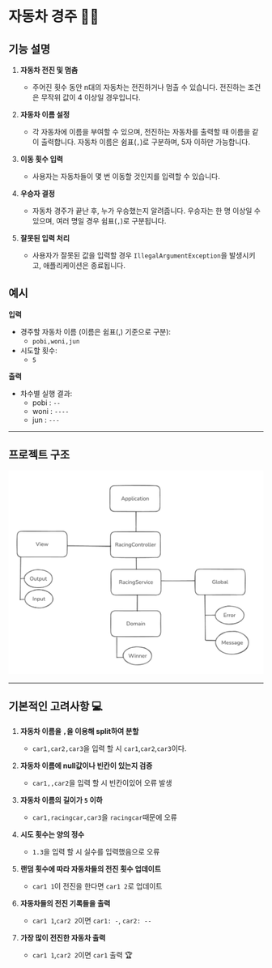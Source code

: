 # 자동차 경주 🚗🏁

## 기능 설명

1. **자동차 전진 및 멈춤**
    - 주어진 횟수 동안 n대의 자동차는 전진하거나 멈출 수 있습니다. 전진하는 조건은 무작위 값이 4 이상일 경우입니다.

2. **자동차 이름 설정**
    - 각 자동차에 이름을 부여할 수 있으며, 전진하는 자동차를 출력할 때 이름을 같이 출력합니다. 자동차 이름은 쉼표(`,`)로 구분하며, 5자 이하만 가능합니다.

3. **이동 횟수 입력**
    - 사용자는 자동차들이 몇 번 이동할 것인지를 입력할 수 있습니다.

4. **우승자 결정**
    - 자동차 경주가 끝난 후, 누가 우승했는지 알려줍니다. 우승자는 한 명 이상일 수 있으며, 여러 명일 경우 쉼표(`,`)로 구분됩니다.

5. **잘못된 입력 처리**
    - 사용자가 잘못된 값을 입력할 경우 `IllegalArgumentException`을 발생시키고, 애플리케이션은 종료됩니다.

## 예시

**입력**
- 경주할 자동차 이름 (이름은 쉼표(,) 기준으로 구분):
    - `pobi,woni,jun`
- 시도할 횟수:
    - `5`


**출력**
- 차수별 실행 결과:
    - pobi : `--`
    - woni : `----`
    - jun : `---`

---

## 프로젝트 구조
![racing architecture.png](racing%20architecture.png)

---

## 기본적인 고려사항 💻

1. **자동차 이름을 `,`을 이용해 split하여 분할**
    - `car1,car2,car3`을 입력 할 시 `car1`,`car2`,`car3`이다.

2. **자동차 이름에 null값이나 빈칸이 있는지 검증**
    - `car1,,car2`을 입력 할 시 빈칸이있어 오류 발생

3. **자동차 이름의 길이가 `5` 이하**
    - `car1,racingcar,car3`을 `racingcar`때문에 오류

4. **시도 횟수는 양의 정수**
    - `1.3`을 입력 할 시 실수를 입력했음으로 오류

5. **랜덤 횟수에 따라 자동차들의 전진 횟수 업데이트**
    - `car1 1`이 전진을 한다면 `car1 2`로 업데이트

6. **자동차들의 전진 기록들을 출력**
    - `car1 1`,`car2 2`이면 `car1: -`, `car2: --`

7. **가장 많이 전진한 자동차 출력**
    - `car1 1`,`car2 2`이면 `car1` 출력 🏆
